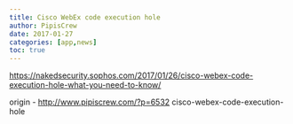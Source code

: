 ```yaml
---
title: Cisco WebEx code execution hole
author: PipisCrew
date: 2017-01-27
categories: [app,news]
toc: true
---
```


https://nakedsecurity.sophos.com/2017/01/26/cisco-webex-code-execution-hole-what-you-need-to-know/

origin - http://www.pipiscrew.com/?p=6532 cisco-webex-code-execution-hole